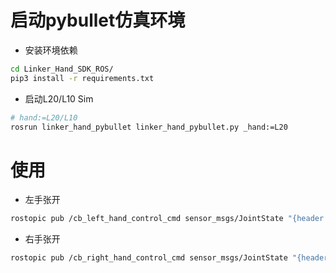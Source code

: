 # 启动pybullet仿真环境

- 安装环境依赖
```bash
cd Linker_Hand_SDK_ROS/
pip3 install -r requirements.txt
```

- 启动L20/L10 Sim
```bash
# hand:=L20/L10
rosrun linker_hand_pybullet linker_hand_pybullet.py _hand:=L20
```

 # 使用
 - 左手张开
 ```bash
rostopic pub /cb_left_hand_control_cmd sensor_msgs/JointState "{header: {seq: 0, stamp: {secs: 0, nsecs: 0}, frame_id: ''}, name: [], position: [255,255,255,255,255,255,10,100,180,240,245,255,255,255,255,255,255,255,255,255], velocity: [], effort: []}"
 ```
 - 右手张开
 ```bash
rostopic pub /cb_right_hand_control_cmd sensor_msgs/JointState "{header: {seq: 0, stamp: {secs: 0, nsecs: 0}, frame_id: ''}, name: [], position: [255,255,255,255,255,255,10,100,180,240,245,255,255,255,255,255,255,255,255,255], velocity: [], effort: []}"
 ```